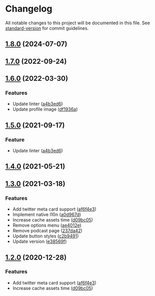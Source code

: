 # Changelog

All notable changes to this project will be documented in this file. See [standard-version](https://github.com/conventional-changelog/standard-version) for commit guidelines.

## [1.8.0](https://github.com/deandreamatias/portfolio/compare/v1.7.0...v1.8.0) (2024-07-07)

## [1.7.0](https://github.com/deandreamatias/portfolio/compare/v1.6.0...v1.7.0) (2022-09-24)

## [1.6.0](https://github.com/deandreamatias/portfolio/compare/v1.5.0...v1.6.0) (2022-03-30)

### Features

* Update linter ([a4b3ed6](https://github.com/deandreamatias/portfolio/commit/a4b3ed63bbb4973eddd2e5a9964604c6b8741193))
* Update profile image ([df1936a](https://github.com/deandreamatias/portfolio/commit/df1936aeb97806797ca3fa805cbbc2bb2d873bf3))

## [1.5.0](https://github.com/deandreamatias/portfolio/compare/v1.4.0...v1.5.0) (2021-09-17)

### Feature

* Update linter ([a4b3ed6](https://github.com/deandreamatias/portfolio/commit/a4b3ed63bbb4973eddd2e5a9964604c6b8741193))

## [1.4.0](https://github.com/deandreamatias/portfolio/compare/v1.3.0...v1.4.0) (2021-05-21)

## [1.3.0](https://github.com/deandreamatias/portfolio/compare/v1.1.0...v1.3.0) (2021-03-18)

### Features

* Add twitter meta card support ([af6f4e3](https://github.com/deandreamatias/portfolio/commit/af6f4e357aa515c51eb5173057111d45773aeed7))
* Implement native l10n ([a0d967d](https://github.com/deandreamatias/portfolio/commit/a0d967d60f23fe33a459fb5139d040e82bde72be))
* Increase cache assets time ([d09bc05](https://github.com/deandreamatias/portfolio/commit/d09bc0546067b20ac30bb318fe24f79480ed3932))
* Remove options menu ([ae4012e](https://github.com/deandreamatias/portfolio/commit/ae4012e37c82e314c0ffae422cb6908b7a67462f))
* Remove podcast page ([237da42](https://github.com/deandreamatias/portfolio/commit/237da4207b4cd0dfcc7c33686e50b533e61546ea))
* Update button styles ([c2b9491](https://github.com/deandreamatias/portfolio/commit/c2b9491d911d2d7ca8fc43cedfaae58569633d0d))
* Update version ([e38569f](https://github.com/deandreamatias/portfolio/commit/e38569f8fca58d0eec0ab4d91bea0b546d7efa43))

## [1.2.0](https://github.com/deandreamatias/portfolio/compare/v1.1.0...v1.2.0) (2020-12-28)

### Features

* Add twitter meta card support ([af6f4e3](https://github.com/deandreamatias/portfolio/commit/af6f4e357aa515c51eb5173057111d45773aeed7))
* Increase cache assets time ([d09bc05](https://github.com/deandreamatias/portfolio/commit/d09bc0546067b20ac30bb318fe24f79480ed3932))

